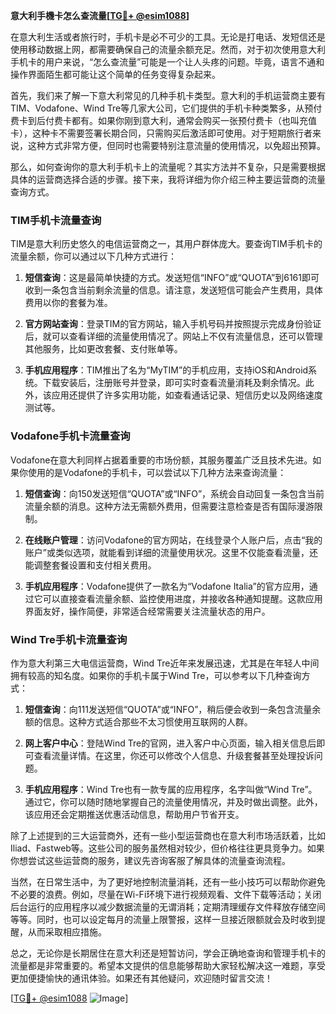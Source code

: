 **意大利手機卡怎么查流量[[TG💪+ @esim1088](https://t.me/s/esim1088)]**

在意大利生活或者旅行时，手机卡是必不可少的工具。无论是打电话、发短信还是使用移动数据上网，都需要确保自己的流量余额充足。然而，对于初次使用意大利手机卡的用户来说，“怎么查流量”可能是一个让人头疼的问题。毕竟，语言不通和操作界面陌生都可能让这个简单的任务变得复杂起来。

首先，我们来了解一下意大利常见的几种手机卡类型。意大利的手机运营商主要有TIM、Vodafone、Wind Tre等几家大公司，它们提供的手机卡种类繁多，从预付费卡到后付费卡都有。如果你刚到意大利，通常会购买一张预付费卡（也叫充值卡），这种卡不需要签署长期合同，只需购买后激活即可使用。对于短期旅行者来说，这种方式非常方便，但同时也需要特别注意流量的使用情况，以免超出预算。

那么，如何查询你的意大利手机卡上的流量呢？其实方法并不复杂，只是需要根据具体的运营商选择合适的步骤。接下来，我将详细为你介绍三种主要运营商的流量查询方式。

### TIM手机卡流量查询

TIM是意大利历史悠久的电信运营商之一，其用户群体庞大。要查询TIM手机卡的流量余额，你可以通过以下几种方式进行：

1. **短信查询**：这是最简单快捷的方式。发送短信“INFO”或“QUOTA”到6161即可收到一条包含当前剩余流量的信息。请注意，发送短信可能会产生费用，具体费用以你的套餐为准。

2. **官方网站查询**：登录TIM的官方网站，输入手机号码并按照提示完成身份验证后，就可以查看详细的流量使用情况了。网站上不仅有流量信息，还可以管理其他服务，比如更改套餐、支付账单等。

3. **手机应用程序**：TIM推出了名为“MyTIM”的手机应用，支持iOS和Android系统。下载安装后，注册账号并登录，即可实时查看流量消耗及剩余情况。此外，该应用还提供了许多实用功能，如查看通话记录、短信历史以及网络速度测试等。

### Vodafone手机卡流量查询

Vodafone在意大利同样占据着重要的市场份额，其服务覆盖广泛且技术先进。如果你使用的是Vodafone的手机卡，可以尝试以下几种方法来查询流量：

1. **短信查询**：向150发送短信“QUOTA”或“INFO”，系统会自动回复一条包含当前流量余额的消息。这种方法无需额外费用，但需要注意检查是否有国际漫游限制。

2. **在线账户管理**：访问Vodafone的官方网站，在线登录个人账户后，点击“我的账户”或类似选项，就能看到详细的流量使用状况。这里不仅能查看流量，还能调整套餐设置和支付相关费用。

3. **手机应用程序**：Vodafone提供了一款名为“Vodafone Italia”的官方应用，通过它可以直接查看流量余额、监控使用进度，并接收各种通知提醒。这款应用界面友好，操作简便，非常适合经常需要关注流量状态的用户。

### Wind Tre手机卡流量查询

作为意大利第三大电信运营商，Wind Tre近年来发展迅速，尤其是在年轻人中间拥有较高的知名度。如果你的手机卡属于Wind Tre，可以参考以下几种查询方式：

1. **短信查询**：向111发送短信“QUOTA”或“INFO”，稍后便会收到一条包含流量余额的信息。这种方式适合那些不太习惯使用互联网的人群。

2. **网上客户中心**：登陆Wind Tre的官网，进入客户中心页面，输入相关信息后即可查看流量详情。在这里，你还可以修改个人信息、升级套餐甚至处理投诉问题。

3. **手机应用程序**：Wind Tre也有一款专属的应用程序，名字叫做“Wind Tre”。通过它，你可以随时随地掌握自己的流量使用情况，并及时做出调整。此外，该应用还会定期推送优惠活动信息，帮助用户节省开支。

除了上述提到的三大运营商外，还有一些小型运营商也在意大利市场活跃着，比如Iliad、Fastweb等。这些公司的服务虽然相对较少，但价格往往更具竞争力。如果你想尝试这些运营商的服务，建议先咨询客服了解具体的流量查询流程。

当然，在日常生活中，为了更好地控制流量消耗，还有一些小技巧可以帮助你避免不必要的浪费。例如，尽量在Wi-Fi环境下进行视频观看、文件下载等活动；关闭后台运行的应用程序以减少数据流量的无谓消耗；定期清理缓存文件释放存储空间等等。同时，也可以设定每月的流量上限警报，这样一旦接近限额就会及时收到提醒，从而采取相应措施。

总之，无论你是长期居住在意大利还是短暂访问，学会正确地查询和管理手机卡的流量都是非常重要的。希望本文提供的信息能够帮助大家轻松解决这一难题，享受更加便捷愉快的通讯体验。如果还有其他疑问，欢迎随时留言交流！

[[TG💪+ @esim1088](https://t.me/s/esim1088) ![Image](https://i.postimg.cc/4NQfJmqS/Snipaste-2025-05-13-00-14-12.png)]
